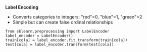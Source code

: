 **Label Encoding**

- Converts categories to integers: "red"=0, "blue"=1, "green"=2
- Simple but can create false ordinal relationships

```
from sklearn.preprocessing import LabelEncoder
label_encoder = LabelEncoder()
train[cola] = label_encoder.fit_transform(train[cola])
test[cola] = label_encoder.transform(test[cola])
```